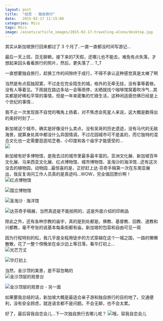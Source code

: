 ```yaml
---
layout: post
title:  "纪念 · 独自旅行"
date:   2015-02-17 11:15:00
categories: Mics
tags: Mics
image: /assets/article_images/2015-02-17-traveling-alone/desktop.jpg
---
```


其实从新加坡旅行回来都过了 3 个月了..一直一直都没时间写游记...   
 
最后一天上班，百无聊赖，接下来的7天假，还哪儿也不能去，难免有点失落，才想起来回头看看旅行的照片，然后，更失落了... T_T  

一直想要独自旅行，趁换工作的间隙终于成行，不得不承认这种感觉真是太棒了啊  

当然是有点孤独寂寞，不过走在完全陌生的城，格外的无牵无挂，没有事等着做，没有人等着见。下雨就在路边多站一会等雨停，太晒就找个咖啡馆窝着吹冷气...其实都是好稀松平常的事情，但是一年来密集的忙碌生活，这种闲适感仿佛已经是上个世纪的事情...  

我不止一次发现我不自觉的嘴角上扬着，对不焦虑会死星人来说，这大概是数得出的美好时刻了...  

新加坡这个城市，确实是好像没什么卖点，没有吴哥的历史遗迹，没有马代的无敌海景，就算身处其中都没什么异国情调，不过花园城市可不是盖的，而它独特的混合文化也一定需要逛逛哈芝巷、小印度和各个庙宇才能感受的...  
![](/assets/article_images/2015-02-17-traveling-alone/1.jpeg)

新加坡有好多博物馆，是我去过的城市里最多最丰富的。亚洲文化展、新加坡百年文化展、马来西亚文化展、红点博物馆、城市博物馆、圣淘沙的海洋馆...还有这次没去的植物园，动物园...最惊喜的是，正好赶上达·芬奇手稿第一次在东南亚展出，我反复询问工作人员真的是真迹吗...WOW，完全值回票价啊！  
![红点博物馆](/assets/article_images/2015-02-17-traveling-alone/2.jpeg)

![国立博物馆](/assets/article_images/2015-02-17-traveling-alone/4.jpeg)

![圣淘沙 · 海洋馆](/assets/article_images/2015-02-17-traveling-alone/5.jpeg)

![达芬奇手稿展，当然真迹是不能拍照的，这是外面介绍的印刷品](/assets/article_images/2015-02-17-traveling-alone/7.jpeg)

除此之外，还有各种宗教的庙宇，真的是到处都是。佛教、基督教、回教、道教和兴都教，毫不夸张的说基本每条街都有庙，新加坡的包容和自由可见一斑

因为行程特别的松，我几乎是全程用徒步的方式穿越在这个一城之国，一路的懒懒散散，花了一整个傍晚坐在金沙边上等日落，看华灯初上...  
![光芒万丈](/assets/article_images/2015-02-17-traveling-alone/8.jpeg)

![华灯初上](/assets/article_images/2015-02-17-traveling-alone/6.jpeg)

当然，金沙顶的美景，是不容忽略的  
![金沙顶层的观景台](/assets/article_images/2015-02-17-traveling-alone/10.jpg)

![金沙顶层的观景台 - 另一面](/assets/article_images/2015-02-17-traveling-alone/11.jpeg)

如果要我总结的话，新加坡大概是最适合亲子游和独自旅行的目的地了。交通便利，没有安全顾虑，就连语言都不是问题。不会无聊，也不会太累。

好了，最后容我自恋会儿...下一次独自旅行去哪儿呢？
![哦，容我自恋会儿](/assets/article_images/2015-02-17-traveling-alone/9.jpeg)
